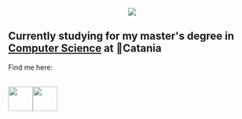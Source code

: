 <html>
  <body>
    <p align="center">
      <img src="https://capsule-render.vercel.app/api?text=Hey%20Everyone!&animation=fadeIn&type=waving&color=gradient&height=100"/>
    </p>
    <h2>
      Currently studying for my master's degree in 
      <a href="https://web.dmi.unict.it/corsi/lm-18">Computer Science</a> at 📍Catania
    </h2>
    Find me here: <br><br>
    
   <p>
      <a href="https://www.instagram.com/giada_margarone/" margin="10px"><img height="50" src="https://upload.wikimedia.org/wikipedia/commons/thumb/a/a5/Instagram_icon.png/600px-Instagram_icon.png"/></a><a href="https://www.linkedin.com/in/giada-margarone-352510240/"><img height="50" src="https://cdn1.iconfinder.com/data/icons/logotypes/32/circle-linkedin-512.png"/></a>
  </p>
  </body>
</html>
